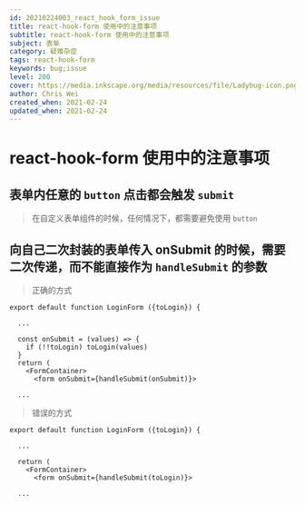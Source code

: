 ```yaml
---
id: 20210224003_react_hook_form_issue
title: react-hook-form 使用中的注意事项
subtitle: react-hook-form 使用中的注意事项
subject: 表单
category: 疑难杂症
tags: react-hook-form
keywords: bug;issue
level: 200
cover: https://media.inkscape.org/media/resources/file/Ladybug-icon.png
author: Chris Wei
created_when: 2021-02-24
updated_when: 2021-02-24
---
```


# react-hook-form 使用中的注意事项

## 表单内任意的 `button` 点击都会触发 `submit`

> 在自定义表单组件的时候，任何情况下，都需要避免使用 `button`

## 向自己二次封装的表单传入 onSubmit 的时候，需要二次传递，而不能直接作为 `handleSubmit` 的参数

> 正确的方式

```
export default function LoginForm ({toLogin}) {

  ...

  const onSubmit = (values) => {
    if (!!toLogin) toLogin(values)
  }
  return (
    <FormContainer>
      <form onSubmit={handleSubmit(onSubmit)}>
  
  ...

```

> 错误的方式

```
export default function LoginForm ({toLogin}) {

  ...

  return (
    <FormContainer>
      <form onSubmit={handleSubmit(toLogin)}>
  
  ...
```
